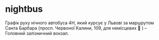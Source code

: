 # nightbus
Графік руху нічного автобуса 4Н, який курсує у Львові за маршрутом Санта Барбара (просп. Червоної Калини, 109, для немісцевих 🙂 ) – Головний залізничний вокзал.
